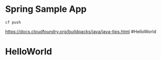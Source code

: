 # Spring Sample App

```cf push```

https://docs.cloudfoundry.org/buildpacks/java/java-tips.html
#HelloWorld
# HelloWorld
